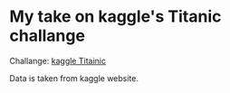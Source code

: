 # My take on kaggle's Titanic challange

Challange: [kaggle Titainic](https://www.kaggle.com/c/titanic)

Data is taken from kaggle website.
